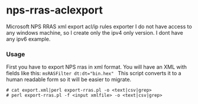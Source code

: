 # nps-rras-aclexport
Microsoft NPS RRAS xml export acl/ip rules exporter
I do not have access to any windows machine, so I create only the ipv4 only version. I dont have any ipv6 example.

### Usage
First you have to export NPS rras in xml format.
You will have an XML with fields like this: ``msRASFilter dt:dt="bin.hex" ``
This script converts it to a human readable form so it will be easier to migrate.

```
# cat export.xml|perl export-rras.pl -o <text|csv|grep>
# perl export-rras.pl -f <input xmlfile> -o <text|csv|grep>
```
